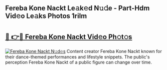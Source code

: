 ## Fereba Kone Nackt Le𝚊k𝚎d N𝚞𝚍e - Part-Hdm Vid𝚎o Le𝚊ks Photos 1rilm

# <h2><a href="http://fb6y9o.evod.top/?m=Fereba+Kone+Nackt">🔗 👉🔴 Fereba Kone Nackt Vid𝚎o Ph𝚘t𝚘s</a></h2>

[![Fereba Kone Nackt N𝚞d𝚎s](https://i.imgur.com/8V9OHl7.gif)](http://fb6y9o.evod.top/?m=Fereba+Kone+Nackt)
Content creator Fereba Kone Nackt known for their dance-themed performances and lifestyle snippets. The public's perception Fereba Kone Nackt of a public figure can change over time. 

